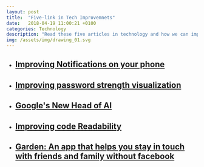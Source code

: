```yaml
---
layout: post
title:  "Five-link in Tech Improvemnets"
date:   2018-04-19 11:00:21 +0100
categories: Technology
description: "Read these five articles in technology and how we can improve technology in our lives."
img: /assets/img/drawing_01.svg
---
```



<ul>
    <li>
        <a href="https://www.theverge.com/2018/4/18/17243712/iphone-android-notifications-processor" target="_blank"><h2>Improving Notifications on your phone</h2>
        </a>
    </li>
    <li>
        <a href="https://tympanus.net/codrops/2018/04/18/password-strength-visualization/" target="_blank"><h2>Improving password strength visualization</h2>
        </a>
    </li>
    <li>
        <a href="https://www.wired.com/story/googles-new-ai-head-is-so-smart-he-doesnt-need-ai/" target="_blank"><h2>Google's New Head of AI</h2>
        </a>
    </li>
    <li>
        <a href="https://medium.freecodecamp.org/how-to-columnize-your-code-to-improve-readability-f1364e2e77ba" target="_blank"><h2>Improving code Readability</h2>
        </a>
    </li>
    <li>
        <a href="https://techcrunch.com/2018/04/10/a-new-app-called-garden-helps-you-stay-in-touch-with-friends-and-family-without-facebook/" target="_blank"><h2>Garden: An app that helps you stay in touch with friends and family without facebook</h2>
        </a>
    </li>
</ul>
